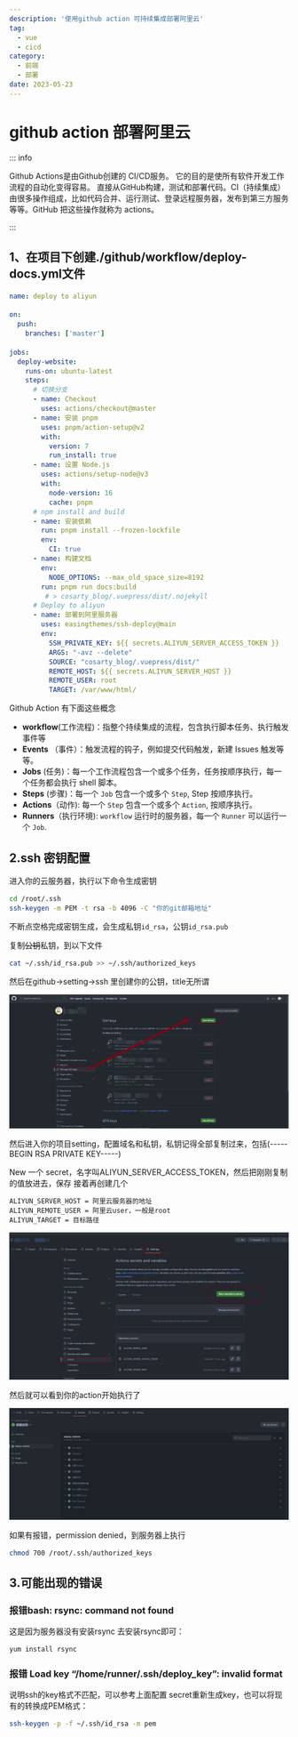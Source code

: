 ```yaml
---
description: '使用github action 可持续集成部署阿里云'
tag:
  - vue
  - cicd
category: 
  - 前端
  - 部署
date: 2023-05-23
---
```


#  github action 部署阿里云

::: info

Github Actions是由Github创建的 CI/CD服务。 它的目的是使所有软件开发工作流程的自动化变得容易。 直接从GitHub构建，测试和部署代码。CI（持续集成）由很多操作组成，比如代码合并、运行测试、登录远程服务器，发布到第三方服务等等。GitHub 把这些操作就称为 actions。

:::



## 1、在项目下创建./github/workflow/deploy-docs.yml文件

```yaml
name: deploy to aliyun

on:
  push:
    branches: ['master']

jobs:
  deploy-website:
    runs-on: ubuntu-latest
    steps:
      # 切换分支
      - name: Checkout
        uses: actions/checkout@master
      - name: 安装 pnpm
        uses: pnpm/action-setup@v2
        with:
          version: 7
          run_install: true
      - name: 设置 Node.js
        uses: actions/setup-node@v3
        with:
          node-version: 16
          cache: pnpm
      # npm install and build
      - name: 安装依赖
        run: pnpm install --frozen-lockfile
        env:
          CI: true
      - name: 构建文档
        env:
          NODE_OPTIONS: --max_old_space_size=8192
        run: pnpm run docs:build
         # > cosarty_blog/.vuepress/dist/.nojekyll
      # Deploy to aliyun
      - name: 部署到阿里服务器
        uses: easingthemes/ssh-deploy@main
        env:
          SSH_PRIVATE_KEY: ${{ secrets.ALIYUN_SERVER_ACCESS_TOKEN }}
          ARGS: "-avz --delete"
          SOURCE: "cosarty_blog/.vuepress/dist/"
          REMOTE_HOST: ${{ secrets.ALIYUN_SERVER_HOST }}
          REMOTE_USER: root
          TARGET: /var/www/html/

```

Github Action 有下面这些概念

- **workflow**(工作流程)：指整个持续集成的流程，包含执行脚本任务、执行触发事件等
- **Events** （事件）：触发流程的钩子，例如提交代码触发，新建 Issues 触发等等。
- **Jobs** (任务)：每一个工作流程包含一个或多个任务，任务按顺序执行，每一个任务都会执行 shell 脚本。
- **Steps** (步骤)：每一个 `Job` 包含一个或多个 `Step`, Step 按顺序执行。
- **Actions**（动作): 每一个 `Step` 包含一个或多个 `Action`, 按顺序执行。
- **Runners**（执行环境): `workflow` 运行时的服务器，每一个 `Runner` 可以运行一个 `Job`.

## 2.ssh 密钥配置

进入你的云服务器，执行以下命令生成密钥

```bash
cd /root/.ssh
ssh-keygen -m PEM -t rsa -b 4096 -C "你的git邮箱地址"
```

不断点空格完成密钥生成，会生成私钥`id_rsa`，公钥`id_rsa.pub`

复制~~公钥~~私钥，到以下文件

```bash
cat ~/.ssh/id_rsa.pub >> ~/.ssh/authorized_keys
```

然后在github->setting->ssh 里创建你的公钥，title无所谓

![1685000730582](../.vuepress/public/assets/posts/20230523/1685000730582.png)

然后进入你的项目setting，配置域名和私钥，私钥记得全部复制过来，包括(-----BEGIN RSA PRIVATE KEY-----)

New 一个 secret，名字叫ALIYUN_SERVER_ACCESS_TOKEN，然后把刚刚复制的值放进去，保存
接着再创建几个

```bash
ALIYUN_SERVER_HOST = 阿里云服务器的地址
ALIYUN_REMOTE_USER = 阿里云user，一般是root
ALIYUN_TARGET = 目标路径
```

![1685000807965](../.vuepress/public/assets/posts/20230523/1685000807965.png)

然后就可以看到你的action开始执行了

![1685000847831](../.vuepress/public/assets/posts/20230523/1685000847831.png)

如果有报错，permission denied，到服务器上执行

```bash
chmod 700 /root/.ssh/authorized_keys
```

## 3.可能出现的错误

### 报错bash: rsync: command not found

这是因为服务器没有安装rsync
去安装rsync即可：

```bash
yum install rsync
```

### 报错 Load key “/home/runner/.ssh/deploy_key”: invalid format

说明ssh的key格式不匹配，可以参考上面配置 secret重新生成key，也可以将现有的转换成PEM格式：

```bash
ssh-keygen -p -f ~/.ssh/id_rsa -m pem
```

